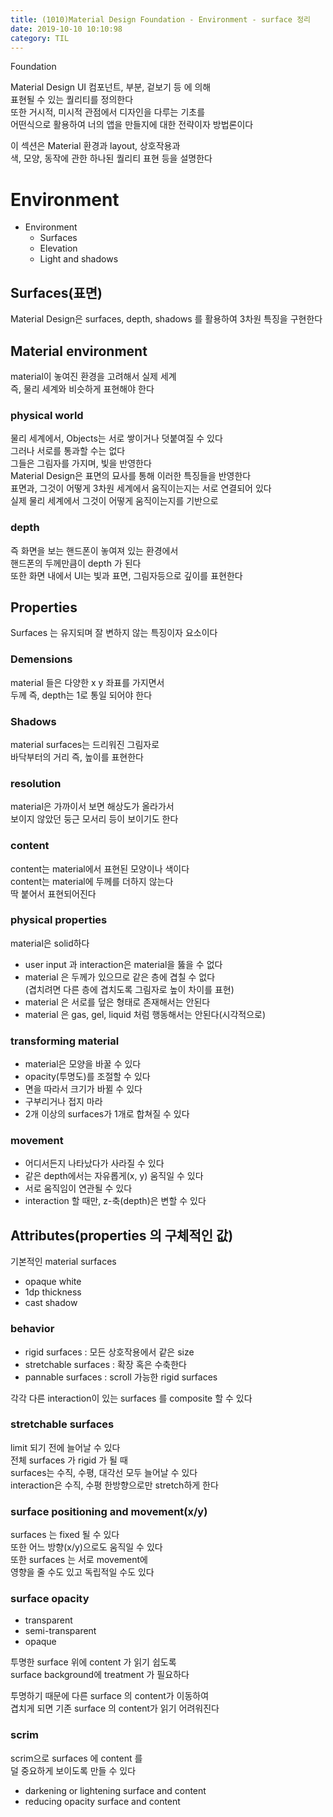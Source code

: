 ```yaml
---
title: (1010)Material Design Foundation - Environment - surface 정리
date: 2019-10-10 10:10:98
category: TIL
---
```


Foundation

Material Design UI 컴포넌트, 부분, 겉보기 등 에 의해  
표현될 수 있는 퀄리티를 정의한다  
또한 거시적, 미시적 관점에서 디자인을 다루는 기초를  
어떤식으로 활용하여 너의 앱을 만들지에 대한 전략이자 방법론이다

이 섹션은 Material 환경과 layout, 상호작용과  
색, 모양, 동작에 관한 하나된 퀄리티 표현 등을 설명한다

# Environment

- Environment
  - Surfaces
  - Elevation
  - Light and shadows

## Surfaces(표면)

Material Design은 surfaces, depth, shadows 를 활용하여 3차원 특징을 구현한다

## Material environment

material이 놓여진 환경을 고려해서 실제 세계  
즉, 물리 세계와 비슷하게 표현해야 한다

### physical world

물리 세계에서, Objects는 서로 쌓이거나 덧붙여질 수 있다  
그러나 서로를 통과할 수는 없다  
그들은 그림자를 가지며, 빛을 반영한다  
Material Design은 표면의 묘사를 통해 이러한 특징들을 반영한다  
표면과, 그것이 어떻게 3차원 세계에서 움직이는지는 서로 연결되어 있다  
실제 물리 세계에서 그것이 어떻게 움직이는지를 기반으로

### depth

즉 화면을 보는 핸드폰이 놓여져 있는 환경에서  
핸드폰의 두께만큼이 depth 가 된다  
또한 화면 내에서 UI는 빛과 표면, 그림자등으로 깊이를 표현한다

## Properties

Surfaces 는 유지되며 잘 변하지 않는 특징이자 요소이다

### Demensions

material 들은 다양한 x y 좌표를 가지면서  
두께 즉, depth는 1로 통일 되어야 한다

### Shadows

material surfaces는 드리워진 그림자로  
바닥부터의 거리 즉, 높이를 표현한다

### resolution

material은 가까이서 보면 해상도가 올라가서  
보이지 않았던 둥근 모서리 등이 보이기도 한다

### content

content는 material에서 표현된 모양이나 색이다  
content는 material에 두께를 더하지 않는다  
딱 붙어서 표현되어진다

### physical properties

material은 solid하다

- user input 과 interaction은 material을 뚫을 수 없다
- material 은 두께가 있으므로 같은 층에 겹칠 수 없다  
  (겹치려면 다른 층에 겹치도록 그림자로 높이 차이를 표현)
- material 은 서로를 덮은 형태로 존재해서는 안된다
- material 은 gas, gel, liquid 처럼 행동해서는 안된다(시각적으로)

### transforming material

- material은 모양을 바꿀 수 있다
- opacity(투명도)를 조절할 수 있다
- 면을 따라서 크기가 바뀔 수 있다
- 구부리거나 접지 마라
- 2개 이상의 surfaces가 1개로 합쳐질 수 있다

### movement

- 어디서든지 나타났다가 사라질 수 있다
- 같은 depth에서는 자유롭게(x, y) 움직일 수 있다
- 서로 움직임이 연관될 수 있다
- interaction 할 때만, z-축(depth)은 변할 수 있다

## Attributes(properties 의 구체적인 값)

기본적인 material surfaces

- opaque white
- 1dp thickness
- cast shadow

### behavior

- rigid surfaces : 모든 상호작용에서 같은 size
- stretchable surfaces : 확장 혹은 수축한다
- pannable surfaces : scroll 가능한 rigid surfaces

각각 다른 interaction이 있는 surfaces 를 composite 할 수 있다

### stretchable surfaces

limit 되기 전에 늘어날 수 있다  
전체 surfaces 가 rigid 가 될 때  
surfaces는 수직, 수평, 대각선 모두 늘어날 수 있다  
interaction은 수직, 수평 한방향으로만 stretch하게 한다

### surface positioning and movement(x/y)

surfaces 는 fixed 될 수 있다  
또한 어느 방향(x/y)으로도 움직일 수 있다  
또한 surfaces 는 서로 movement에  
영향을 줄 수도 있고 독립적일 수도 있다

### surface opacity

- transparent
- semi-transparent
- opaque

투명한 surface 위에 content 가 읽기 쉽도록  
surface background에 treatment 가 필요하다

투명하기 때문에 다른 surface 의 content가 이동하여  
겹치게 되면 기존 surface 의 content가 읽기 어려워진다

### scrim

scrim으로 surfaces 에 content 를  
덜 중요하게 보이도록 만들 수 있다

- darkening or lightening surface and content
- reducing opacity surface and content
